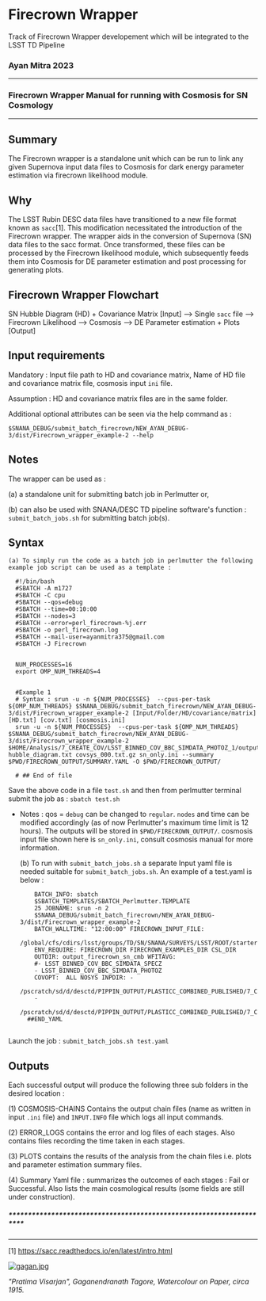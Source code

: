 # Firecrown Wrapper
Track of Firecrown Wrapper developement which will be integrated to the LSST TD Pipeline

### Ayan Mitra 2023
--------------


### Firecrown Wrapper Manual for running with Cosmosis for SN Cosmology
-------------- 


Summary 
-------------- 
The Firecrown wrapper is a standalone unit which
can be run to link any given Supernova input data files to Cosmosis for
dark energy parameter estimation via firecrown likelihood module.

Why 
-------------- 
The LSST Rubin DESC data files have transitioned to
a new file format known as `sacc`[1]. This modification necessitated the
introduction of the Firecrown wrapper. The wrapper  aids in the conversion
of Supernova (SN) data files to the sacc format.  Once transformed,
these files can be processed by the Firecrown likelihood module, which
subsequently feeds them into Cosmosis for DE parameter estimation and
post processing for generating plots.


Firecrown Wrapper Flowchart 
--------------

 SN Hubble Diagram (HD) + Covariance Matrix [Input] --> Single `sacc`
 file --> Firecrown Likelihood --> Cosmosis --> DE Parameter estimation +
 Plots [Output]


Input requirements 
--------------
	 
   Mandatory  : Input file path to HD and covariance matrix, Name of HD file and covariance matrix file, cosmosis input
	 `ini` file.  
   
   Assumption : HD and covariance matrix files are
	 in the same folder.
  
  Additional optional attributes can be seen via the help command as : 
   
   `$SNANA_DEBUG/submit_batch_firecrown/NEW_AYAN_DEBUG-3/dist/Firecrown_wrapper_example-2 --help`

Notes 
--------------
	
  The wrapper can be used as : 
  
  (a) a standalone unit for submitting
	batch job in Perlmutter or, 
  
  (b) can also be used with SNANA/DESC
	TD pipeline software's function : `submit_batch_jobs.sh` for
	submitting batch job(s).


Syntax 
--------------

	(a) To simply run the code as a batch job in perlmutter the following example job script can be used as a template :
    
	  #!/bin/bash
	  #SBATCH -A m1727
	  #SBATCH -C cpu
	  #SBATCH --qos=debug
	  #SBATCH --time=00:10:00
	  #SBATCH --nodes=3
	  #SBATCH --error=perl_firecrown-%j.err
	  #SBATCH -o perl_firecrown.log
	  #SBATCH --mail-user=ayanmitra375@gmail.com
	  #SBATCH -J Firecrown


	  NUM_PROCESSES=16
	  export OMP_NUM_THREADS=4


	  #Example 1
	  # Syntax : srun -u -n ${NUM_PROCESSES}  --cpus-per-task ${OMP_NUM_THREADS} $SNANA_DEBUG/submit_batch_firecrown/NEW_AYAN_DEBUG-3/dist/Firecrown_wrapper_example-2 [Input/Folder/HD/covariance/matrix] [HD.txt] [cov.txt] [cosmosis.ini]
	  srun -u -n ${NUM_PROCESSES}  --cpus-per-task ${OMP_NUM_THREADS} $SNANA_DEBUG/submit_batch_firecrown/NEW_AYAN_DEBUG-3/dist/Firecrown_wrapper_example-2 $HOME/Analysis/7_CREATE_COV/LSST_BINNED_COV_BBC_SIMDATA_PHOTOZ_1/output hubble_diagram.txt covsys_000.txt.gz sn_only.ini --summary $PWD/FIRECROWN_OUTPUT/SUMMARY.YAML -O $PWD/FIRECROWN_OUTPUT/

	  # ## End of file
    


Save the above code in a file `test.sh` and then from perlmutter terminal submit the job as : `sbatch test.sh`
* Notes : qos = `debug` can be changed to `regular`. `nodes` and time can be modified accordingly (as of now Perlmutter's maximum time limit is 12 hours). The outputs will be stored in `$PWD/FIRECROWN_OUTPUT/`. cosmosis input file shown here is `sn_only.ini`, consult cosmosis manual for more information.







	 (b) To run with `submit_batch_jobs.sh` a separate Input yaml
	 file is needed suitable for `submit_batch_jobs.sh`. An example
	 of a test.yaml is below :


	  
    ```## YAML begins : CONFIG:
	    BATCH_INFO: sbatch
	    $SBATCH_TEMPLATES/SBATCH_Perlmutter.TEMPLATE
	    25 JOBNAME: srun -n 2
	    $SNANA_DEBUG/submit_batch_firecrown/NEW_AYAN_DEBUG-3/dist/Firecrown_wrapper_example-2
	    BATCH_WALLTIME: "12:00:00" FIRECROWN_INPUT_FILE:
	    /global/cfs/cdirs/lsst/groups/TD/SN/SNANA/SURVEYS/LSST/ROOT/starterKits/firecrown+submit_batch_jobs/Cosmosis_Input_Scripts/sn_planck.ini
	    ENV_REQUIRE: FIRECROWN_DIR FIRECROWN_EXAMPLES_DIR CSL_DIR
	    OUTDIR: output_firecrown_sn_cmb WFITAVG:
	    #- LSST_BINNED_COV_BBC_SIMDATA_SPECZ
	    - LSST_BINNED_COV_BBC_SIMDATA_PHOTOZ
	    COVOPT:  ALL NOSYS INPDIR: -
	    /pscratch/sd/d/desctd/PIPPIN_OUTPUT/PLASTICC_COMBINED_PUBLISHED/7_CREATE_COV/LSST_BINNED_COV_BBC_SIMDATA_PHOTOZ_1/output
	    -
	    /pscratch/sd/d/desctd/PIPPIN_OUTPUT/PLASTICC_COMBINED_PUBLISHED/7_CREATE_COV/LSST_BINNED_COV_BBC_SIMDATA_PHOTOZ_2/output
	  ##END_YAML
    

Launch the job : `submit_batch_jobs.sh test.yaml`


Outputs 
--------------

   Each successful output will produce the following three sub folders in the desired location :  
   
   (1) COSMOSIS-CHAINS
	    Contains the output chain files (name as written in input
	     `.ini` file) and `INPUT.INFO` file which logs all input
	     commands.
       
   (2) ERROR_LOGS
	     contains the error and log files of each stages. Also
	     contains files recording the time taken in each stages.    
       
   (3) PLOTS
	     contains the results of the analysis from the chain files
	     i.e. plots and parameter estimation summary files.  
       
   (4) Summary Yaml file : summarizes the outcomes of each stages : Fail or Successful. Also lists the main cosmological results (some fields are still under construction).   




##### ********************************************************************
********************************************************************


[1] https://sacc.readthedocs.io/en/latest/intro.html

[![gagan.jpg](https://i.postimg.cc/76vxpmSC/gagan.jpg)](https://postimg.cc/R3R5t1s9)


<i>"Pratima Visarjan", Gaganendranath Tagore, Watercolour on Paper, circa 1915.</i>
